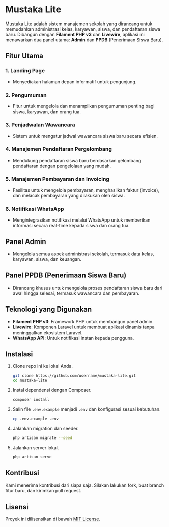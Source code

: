 # Mustaka Lite

Mustaka Lite adalah sistem manajemen sekolah yang dirancang untuk memudahkan administrasi kelas, karyawan, siswa, dan pendaftaran siswa baru. Dibangun dengan **Filament PHP v3** dan **Livewire**, aplikasi ini menawarkan dua panel utama: **Admin** dan **PPDB** (Penerimaan Siswa Baru).

## Fitur Utama

### 1. Landing Page
- Menyediakan halaman depan informatif untuk pengunjung.

### 2. Pengumuman
- Fitur untuk mengelola dan menampilkan pengumuman penting bagi siswa, karyawan, dan orang tua.

### 3. Penjadwalan Wawancara
- Sistem untuk mengatur jadwal wawancara siswa baru secara efisien.

### 4. Manajemen Pendaftaran Pergelombang
- Mendukung pendaftaran siswa baru berdasarkan gelombang pendaftaran dengan pengelolaan yang mudah.

### 5. Manajemen Pembayaran dan Invoicing
- Fasilitas untuk mengelola pembayaran, menghasilkan faktur (invoice), dan melacak pembayaran yang dilakukan oleh siswa.

### 6. Notifikasi WhatsApp
- Mengintegrasikan notifikasi melalui WhatsApp untuk memberikan informasi secara real-time kepada siswa dan orang tua.

## Panel Admin
- Mengelola semua aspek administrasi sekolah, termasuk data kelas, karyawan, siswa, dan keuangan.

## Panel PPDB (Penerimaan Siswa Baru)
- Dirancang khusus untuk mengelola proses pendaftaran siswa baru dari awal hingga selesai, termasuk wawancara dan pembayaran.

## Teknologi yang Digunakan
- **Filament PHP v3**: Framework PHP untuk membangun panel admin.
- **Livewire**: Komponen Laravel untuk membuat aplikasi dinamis tanpa meninggalkan ekosistem Laravel.
- **WhatsApp API**: Untuk notifikasi instan kepada pengguna.

## Instalasi
1. Clone repo ini ke lokal Anda.
    ```bash
    git clone https://github.com/username/mustaka-lite.git
    cd mustaka-lite
    ```
2. Instal dependensi dengan Composer.
    ```bash
    composer install
    ```
3. Salin file `.env.example` menjadi `.env` dan konfigurasi sesuai kebutuhan.
    ```bash
    cp .env.example .env
    ```
4. Jalankan migration dan seeder.
    ```bash
    php artisan migrate --seed
    ```
5. Jalankan server lokal.
    ```bash
    php artisan serve
    ```

## Kontribusi
Kami menerima kontribusi dari siapa saja. Silakan lakukan fork, buat branch fitur baru, dan kirimkan pull request.

## Lisensi
Proyek ini dilisensikan di bawah [MIT License](LICENSE).
